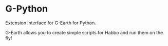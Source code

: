 # G-Python
 Extension interface for G-Earth for Python. 
 
 G-Earth allows you to create simple scripts for Habbo and run them on the fly!
